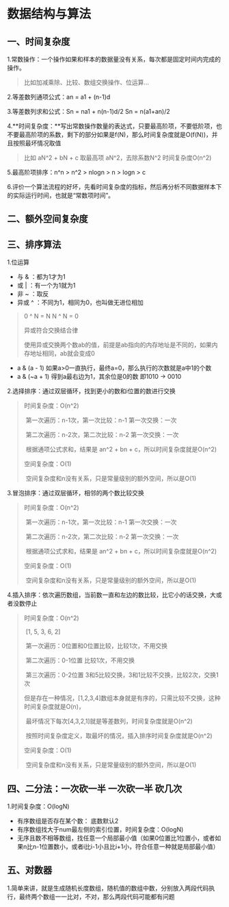 # 数据结构与算法

## 一、时间复杂度

1.常数操作：一个操作如果和样本的数据量没有关系，每次都是固定时间内完成的操作。

> 比如加减乘除、比较、数组交换操作、位运算...

2.等差数列通项公式：an = a1 + (n-1)d

3.等差数列求和公式：Sn = na1 + n(n-1)d/2         Sn = n(a1+an)/2

4.**时间复杂度：**写出常数操作数量的表达式，只要最高阶项，不要低阶项，也不要最高阶项的系数，剩下的部分如果是f(N)，那么时间复杂度就是O(f(N))，并且按照最坏情况取值

> 比如 aN^2 + bN + c 取最高项 aN^2，去除系数N^2 时间复杂度O(n^2)

5.最高阶项排序：n^n  >  n^2 > nlogn > n > logn > c

6.评价一个算法流程的好坏，先看时间复杂度的指标，然后再分析不同数据样本下的实际运行时间，也就是“常数项时间”。

## 二、额外空间复杂度
## 三、排序算法
1.位运算
- 与 & ：都为1才为1
- 或 | ：有一个为1就为1
- 非 ~ ：取反
- 异或 ^ ：不同为1，相同为0，也叫做无进位相加
> 0 ^ N = N  N ^ N = 0
>
> 异或符合交换结合律 
>
> 使用异或交换两个数ab的值，前提是ab指向的内存地址是不同的，如果内存地址相同，ab就会变成0
- a & (a - 1) 如果a>0一直执行，最终a=0，那么执行的次数就是a中1的个数
- a & (~a + 1) 得到a最右边为1，其余位是0的数 即1010 -> 0010

2.选择排序：通过双层循环，找到更小的数和i位置的数进行交换
> 时间复杂度：O(n^2)
>
> ​		第一次遍历：n-1次，第一次比较：n-1 第一次交换：一次
>
> ​		第二次遍历：n-2次，第二次比较：n-2 第一次交换：一次
>
> ​		根据通项公式求和，结果是 an^2 + bn + c，所以时间复杂度就是O(n^2)
>
> 空间复杂度：O(1)
>
> ​		空间复杂度和n没有关系，只是常量级别的额外空间，所以是O(1)

3.冒泡排序：通过双层循环，相邻的两个数比较交换
> 时间复杂度：O(n^2)
>
> ​		第一次遍历：n-1次，第一次比较：n-1 第一次交换：一次
>
> ​		第二次遍历：n-2次，第二次比较：n-2 第一次交换：一次
>
> ​		根据通项公式求和，结果是 an^2 + bn + c，所以时间复杂度就是O(n^2)
>
> 空间复杂度：O(1)
>
> ​		空间复杂度和n没有关系，只是常量级别的额外空间，所以是O(1)

4.插入排序：依次遍历数组，当前数一直和左边的数比较，比它小的话交换，大或者没数停止
> 时间复杂度：O(n^2) 
>
> ​		[1, 5, 3, 6, 2]
>
> ​		第一次遍历：0位置和0位置比较，比较1次，不用交换
>
> ​		第二次遍历：0-1位置 比较1次，不用交换
>
> ​		第三次遍历：0-2位置  3和5比较交换，3和1比较不交换，比较2次，交换1次
>
> ​		但是存在一种情况，[1,2,3,4]数组本身就是有序的，只需比较不交换，这种时间复杂度就是O(n)，
>
> ​		最坏情况下每次[4,3,2,1]就是等差数列，时间复杂度就是O(n^2)
>
> ​		按照时间复杂度定义，取最坏的情况，插入排序时间复杂度就是O(n^2)
>
> 空间复杂度：O(1)
>
> ​		空间复杂度和n没有关系，只是常量级别的额外空间，所以是O(1)

## 四、二分法：一次砍一半 一次砍一半 砍几次 
1.时间复杂度：O(logN)
- 有序数组是否存在某个数： 底数默认2
- 有序数组找大于num最左侧的索引位置，时间复杂度：O(logN)
- 无序且数不相等数组，找任意一个局部最小值（如果0位置比1位置小，或者如果n比n-1位置数小，或者i比i-1小且比i+1小，符合任意一种就是局部最小值）

## 五、对数器
1.简单来讲，就是生成随机长度数组，随机值的数组中数，分别放入两段代码执行，最终两个数组一一比对，不对，那么两段代码可能都有问题
